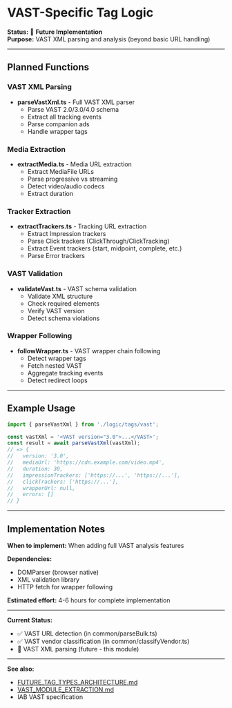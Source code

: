 # VAST-Specific Tag Logic

**Status:** 🔮 **Future Implementation**  
**Purpose:** VAST XML parsing and analysis (beyond basic URL handling)

---

## Planned Functions

### VAST XML Parsing
- **parseVastXml.ts** - Full VAST XML parser
  - Parse VAST 2.0/3.0/4.0 schema
  - Extract all tracking events
  - Parse companion ads
  - Handle wrapper tags

### Media Extraction
- **extractMedia.ts** - Media URL extraction
  - Extract MediaFile URLs
  - Parse progressive vs streaming
  - Detect video/audio codecs
  - Extract duration

### Tracker Extraction
- **extractTrackers.ts** - Tracking URL extraction
  - Extract Impression trackers
  - Parse Click trackers (ClickThrough/ClickTracking)
  - Extract Event trackers (start, midpoint, complete, etc.)
  - Parse Error trackers

### VAST Validation
- **validateVast.ts** - VAST schema validation
  - Validate XML structure
  - Check required elements
  - Verify VAST version
  - Detect schema violations

### Wrapper Following
- **followWrapper.ts** - VAST wrapper chain following
  - Detect wrapper tags
  - Fetch nested VAST
  - Aggregate tracking events
  - Detect redirect loops

---

## Example Usage

```typescript
import { parseVastXml } from './logic/tags/vast';

const vastXml = '<VAST version="3.0">...</VAST>';
const result = await parseVastXml(vastXml);
// => {
//   version: '3.0',
//   mediaUrl: 'https://cdn.example.com/video.mp4',
//   duration: 30,
//   impressionTrackers: ['https://...', 'https://...'],
//   clickTrackers: ['https://...'],
//   wrapperUrl: null,
//   errors: []
// }
```

---

## Implementation Notes

**When to implement:** When adding full VAST analysis features

**Dependencies:**
- DOMParser (browser native)
- XML validation library
- HTTP fetch for wrapper following

**Estimated effort:** 4-6 hours for complete implementation

---

**Current Status:**
- ✅ VAST URL detection (in common/parseBulk.ts)
- ✅ VAST vendor classification (in common/classifyVendor.ts)
- 🔮 VAST XML parsing (future - this module)

---

**See also:**
- [FUTURE_TAG_TYPES_ARCHITECTURE.md](../../../../docs/FUTURE_TAG_TYPES_ARCHITECTURE.md)
- [VAST_MODULE_EXTRACTION.md](../../../../docs/VAST_MODULE_EXTRACTION.md)
- IAB VAST specification
